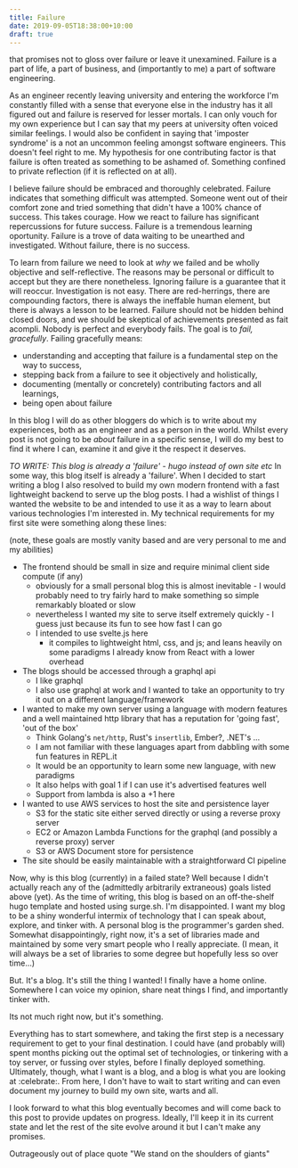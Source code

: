 ```yaml
---
title: Failure
date: 2019-09-05T18:38:00+10:00
draft: true
---
```


that promises not to gloss over failure or leave it unexamined. Failure is a part of life, a part of business, and (importantly to me) a part of software engineering. 

As an engineer recently leaving university and entering the workforce I'm constantly filled with a sense that everyone else in the industry has it all figured out and failure is reserved for lesser mortals. I can only vouch for my own experience but I can say that my peers at university often voiced similar feelings. I would also be confident in saying that 'imposter syndrome' is a not an uncommon feeling amongst software engineers. This doesn't feel right to me. My hypothesis for one contributing factor is that failure is often treated as something to be ashamed of. Something confined to private reflection (if it is reflected on at all).

I believe failure should be embraced and thoroughly celebrated. Failure indicates that something difficult was attempted. Someone went out of their comfort zone and tried something that didn't have a 100% chance of success. This takes courage. How we react to failure has significant repercussions for future success. Failure is a tremendous learning oportunity. Failure is a trove of data waiting to be unearthed and investigated. Without failure, there is no success.

To learn from failure we need to look at *why* we failed and be wholly objective and self-reflective. The reasons may be personal or difficult to accept but they are there nonetheless. Ignoring failure is a guarantee that it will reoccur. Investigation is not easy. There are red-herrings, there are compounding factors, there is always the ineffable human element, but there is always a lesson to be learned. Failure should not be hidden behind closed doors, and we should be skeptical of achievements presented as fait acompli. Nobody is perfect and everybody fails. The goal is to *fail, gracefully*. Failing gracefully means:

- understanding and accepting that failure is a fundamental step on the way to success,
- stepping back from a failure to see it objectively and holistically,
- documenting (mentally or concretely) contributing factors and all learnings,
- being open about failure


In this blog I will do as other bloggers do which is to write about my experiences, both as an engineer and as a person in the world. Whilst every post is not going to be *about* failure in a specific sense, I will do my best to find it where I can, examine it and give it the respect it deserves.

*TO WRITE: This blog is already a 'failure' - hugo instead of own site etc* 
In some way, this blog itself is already a 'failure'. When I decided to start writing a blog I also resolved to build my own modern frontend with a fast lightweight backend to serve up the blog posts. I had a wishlist of things I wanted the website to be and intended to use it as a way to learn about various technologies I'm interested in. My technical requirements for my first site were something along these lines:

(note, these goals are mostly vanity based and are very personal to me and my abilities)

- The frontend should be small in size and require minimal client side compute (if any)
    - obviously for a small personal blog this is almost inevitable - I would probably need to try fairly hard to make something so simple remarkably bloated or slow
    - nevertheless I wanted my site to serve itself extremely quickly - I guess just because its fun to see how fast I can go
    - I intended to use svelte.js here
        - it compiles to lightweight html, css, and js; and leans heavily on some paradigms I already know from React with a lower overhead
- The blogs should be accessed through a graphql api
    - I like graphql
    - I also use graphql at work and I wanted to take an opportunity to try it out on a different language/framework
- I wanted to make my own server using a language with modern features and a well maintained http library that has a reputation for 'going fast', 'out of the box'
    - Think Golang's `net/http`, Rust's `insertlib`, Ember?, .NET's ...
    - I am not familiar with these languages apart from dabbling with some fun features in REPL.it
    - It would be an opportunity to learn some new language, with new paradigms
    - It also helps with goal 1 if I can use it's advertised features well
    - Support from lambda is also a +1 here
- I wanted to use AWS services to host the site and persistence layer
    - S3 for the static site either served directly or using a reverse proxy server
    - EC2 or Amazon Lambda Functions for the graphql (and possibly a reverse proxy) server
    - S3 or AWS Document store for persistence
- The site should be easily maintainable with a straightforward CI pipeline

Now, why is this blog (currently) in a failed state? Well because I didn't actually reach any of the (admittedly arbitrarily extraneous) goals listed above (yet). As the time of writing, this blog is based on an off-the-shelf hugo template and hosted using surge.sh. I'm disappointed. I want my blog to be a shiny wonderful intermix of technology that I can speak about, explore, and tinker with. A personal blog is the programmer's garden shed. Somewhat disappointingly, right now, it's a set of libraries made and maintained by some very smart people who I really appreciate. (I mean, it will always be a set of libraries to some degree but hopefully less so over time...)

But. It's a blog. It's still the thing I wanted! I finally have a home online. Somewhere I can voice my opinion, share neat things I find, and importantly tinker with.

Its not much right now, but it's something. 

Everything has to start somewhere, and taking the first step is a necessary requirement to get to your final destination. I could have (and probably will) spent months picking out the optimal set of technologies, or tinkering with a toy server, or fussing over styles, before I finally deployed something. Ultimately, though, what I want is a blog, and a blog is what you are looking at :celebrate:. From here, I don't have to wait to start writing and can even document my journey to build my own site, warts and all.

I look forward to what this blog eventually becomes and will come back to this post to provide updates on progress. Ideally, I'll keep it in its current state and let the rest of the site evolve around it but I can't make any promises.

Outrageously out of place quote "We stand on the shoulders of giants"